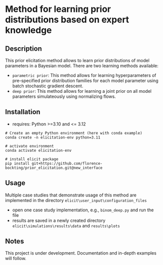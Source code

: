 # Method for learning prior distributions based on expert knowledge

## Description
This prior elicitation method allows to learn prior distributions of model parameters in a Bayesian model. 
There are two learning methods available: 

+ `parametric prior`: This method allows for learning hyperparameters of pre-specified prior distribution families for each model parameter using batch stochastic gradient descent.
+ `deep prior`: This method allows for learning a joint prior on all model parameters simulateously using normalizing flows.

## Installation

+ requires: Python >=3.10 and <= 3.12

```
# Create an empty Python environment (here with conda example)
conda create -n elicitation-env python=3.11

# activate environment
conda activate elicitation-env

# install elicit package
pip install git+https://github.com/florence-bockting/prior_elicitation.git@new_interface
```

## Usage 
Multiple case studies that demonstrate usage of this method are implemented in the directory `elicit\user_input\configuration_files`

+ open one case study implementation, e.g., `binom_deep.py` and run the file
+ results are saved in a newly created directory `elicit\simulations\results\data` and `results\plots`

## Notes
This project is under development. Documentation and in-depth examples will follow.